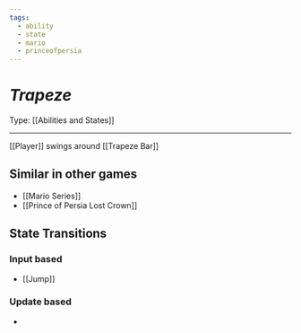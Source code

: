 ```yaml
---
tags:
  - ability
  - state
  - mario
  - princeofpersia
---
```

# _Trapeze_

Type: [[Abilities and States]]

----


[[Player]] swings around [[Trapeze Bar]]


## Similar in other games

* [[Mario Series]]
* [[Prince of Persia Lost Crown]]


## State Transitions

### Input based

* [[Jump]]

### Update based

* 